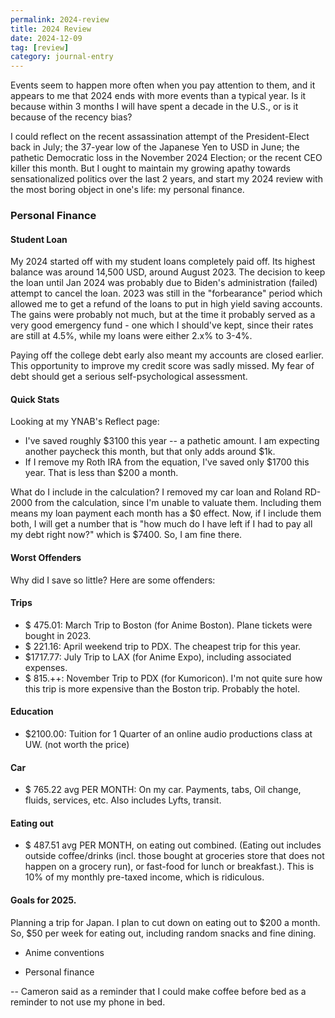 ```yaml
---
permalink: 2024-review
title: 2024 Review
date: 2024-12-09
tag: [review]
category: journal-entry
---
```


Events seem to happen more often when you pay attention to them, and it appears to me that 2024 ends with more events than a typical year. Is it because within 3 months I will have spent a decade in the U.S., or is it because of the recency bias?

I could reflect on the recent assassination attempt of the President-Elect back in July; the 37-year low of the Japanese Yen to USD in June; the pathetic Democratic loss in the November 2024 Election; or the recent CEO killer this month. But I ought to maintain my growing apathy towards sensationalized politics over the last 2 years, and start my 2024 review with the most boring object in one's life: my personal finance.

### Personal Finance

#### Student Loan

My 2024 started off with my student loans completely paid off. Its highest balance was around 14,500 USD, around August 2023. The decision to keep the loan until Jan 2024 was probably due to Biden's administration (failed) attempt to cancel the loan. 2023 was still in the "forbearance" period which allowed me to get a refund of the loans to put in high yield saving accounts. The gains were probably not much, but at the time it probably served as a very good emergency fund - one which I should've kept, since their rates are still at 4.5%, while my loans were either 2.x% to 3-4%. 

Paying off the college debt early also meant my accounts are closed earlier. This opportunity to improve my credit score was sadly missed. My fear of debt should get a serious self-psychological assessment.

#### Quick Stats

Looking at my YNAB's Reflect page:

* I've saved roughly $3100 this year -- a pathetic amount. I am expecting another paycheck this month, but that only adds around $1k.
* If I remove my Roth IRA from the equation, I've saved only $1700 this year. That is less than $200 a month.

What do I include in the calculation? I removed my car loan and Roland RD-2000 from the calculation, since I'm unable to valuate them. Including them means my loan payment each month has a $0 effect. Now, if I include them both, I will get a number that is "how much do I have left if I had to pay all my debt right now?" which is $7400. So, I am fine there.

#### Worst Offenders

Why did I save so little? Here are some offenders:

#### Trips

* $ 475.01: March Trip to Boston (for Anime Boston).  Plane tickets were bought in 2023.
* $ 221.16: April weekend trip to PDX. The cheapest trip for this year.
* $1717.77: July Trip to LAX (for Anime Expo), including associated expenses. 
* $ 815.++: November Trip to PDX (for Kumoricon). I'm not quite sure how this trip is more expensive than the Boston trip. Probably the hotel.

#### Education

* $2100.00: Tuition for 1 Quarter of an online audio productions class at UW. (not worth the price)

#### Car


* $ 765.22 avg PER MONTH: On my car. Payments, tabs, Oil change, fluids, services, etc. Also includes Lyfts, transit.

#### Eating out

* $ 487.51 avg PER MONTH, on eating out combined. (Eating out includes outside coffee/drinks (incl. those bought at groceries store that does not happen on a grocery run), or fast-food for lunch or breakfast.). This is 10% of my monthly pre-taxed income, which is ridiculous.

#### Goals for 2025.

Planning a trip for Japan. I plan to cut down on eating out to $200 a month. So, $50 per week for eating out, including random snacks and fine dining.

- Anime conventions

- Personal finance

-- Cameron said as a reminder that I could make coffee before bed as a reminder to not use my phone in bed.